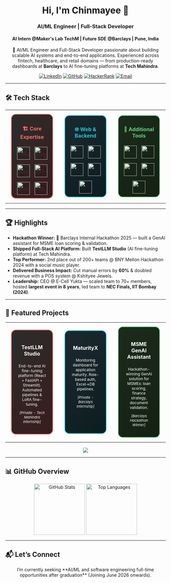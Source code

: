 <h1 align="center">Hi, I'm Chinmayee 👋</h1>
<h3 align="center">AI/ML Engineer | Full-Stack Developer</h3>
<h4 align="center">AI Intern @Maker's Lab TechM | Future SDE @Barclays | Pune, India</h4>

<p align="center">
  🚀 AI/ML Engineer and Full-Stack Developer passionate about building scalable AI systems and end-to-end applications.  
  Experienced across fintech, healthcare, and retail domains — from production-ready dashboards at <b>Barclays</b> to AI fine-tuning platforms at <b>Tech Mahindra</b>.
</p>

<p align="center">
<a href="https://linkedin.com/in/chinmayee-randive" target="_blank"><img src="https://img.shields.io/badge/LinkedIn-0077B5?style=for-the-badge&logo=linkedin&logoColor=white" alt="LinkedIn"/></a>
<a href="https://github.com/chinmayee-s-r" target="_blank"><img src="https://img.shields.io/badge/GitHub-100000?style=for-the-badge&logo=github&logoColor=white" alt="GitHub"/></a>
<a href="https://www.hackerrank.com/chinmayeer" target="_blank"><img src="https://img.shields.io/badge/HackerRank-2EC866?style=for-the-badge&logo=HackerRank&logoColor=white" alt="HackerRank"/></a>
<a href="mailto:chinmayee.randive.official@gmail.com"><img src="https://img.shields.io/badge/Email-D14836?style=for-the-badge&logo=gmail&logoColor=white" alt="Email"/></a>
</p>

---

## 🛠 Tech Stack

<div align="center">
<table width="100%">
<tr>
<td align="center" width="33%">
<div style="border: 2px solid #FF6B6B; border-radius: 15px; padding: 10px; margin: 10px; background: linear-gradient(135deg, #2C2C2C, #3A1C1C);">
<h4 style="color:#FF6B6B;">🏗️ Core Expertise</h4>
<div style="display:flex; justify-content:center; gap:15px; flex-wrap:wrap;">
<img src="https://cdn.jsdelivr.net/gh/devicons/devicon/icons/python/python-original.svg" width="40" height="40" title="Python"/>
<img src="https://cdn.jsdelivr.net/gh/devicons/devicon/icons/java/java-original.svg" width="40" height="40" title="Java"/>
<img src="https://cdn.jsdelivr.net/gh/devicons/devicon/icons/react/react-original.svg" width="40" height="40" title="React"/>
<img src="https://cdn.jsdelivr.net/gh/devicons/devicon/icons/fastapi/fastapi-original.svg" width="40" height="40" title="FastAPI"/>
<img src="https://cdn.jsdelivr.net/gh/devicons/devicon/icons/mysql/mysql-original.svg" width="40" height="40" title="MySQL"/>
<img src="https://cdn.jsdelivr.net/gh/devicons/devicon/icons/pytorch/pytorch-original.svg" width="40" height="40" title="PyTorch"/>
</div>
</div>
</td>

<td align="center" width="33%">
<div style="border: 2px solid #26C6DA; border-radius: 15px; padding: 10px; margin: 10px; background: linear-gradient(135deg, #1A2A2F, #0D1C1F);">
<h4 style="color:#26C6DA;">🌐 Web & Backend</h4>
<div style="display:flex; justify-content:center; gap:15px; flex-wrap:wrap;">
<img src="https://cdn.jsdelivr.net/gh/devicons/devicon/icons/angular/angular-original.svg" width="40" height="40" title="Angular"/>
<img src="https://cdn.jsdelivr.net/gh/devicons/devicon/icons/javascript/javascript-original.svg" width="40" height="40" title="JavaScript"/>
<img src="https://cdn.jsdelivr.net/gh/devicons/devicon/icons/typescript/typescript-original.svg" width="40" height="40" title="TypeScript"/>
<img src="https://cdn.jsdelivr.net/gh/devicons/devicon/icons/sqlite/sqlite-original.svg" width="40" height="40" title="SQLite"/>
<img src="https://cdn.jsdelivr.net/gh/devicons/devicon/icons/oracle/oracle-original.svg" width="40" height="40" title="Oracle"/>
</div>
</div>
</td>

<td align="center" width="33%">
<div style="border: 2px solid #6BCF7F; border-radius: 15px; padding: 10px; margin: 10px; background: linear-gradient(135deg, #1C2B1C, #122112);">
<h4 style="color:#6BCF7F;">🧩 Additional Tools</h4>
<div style="display:flex; justify-content:center; gap:15px; flex-wrap:wrap;">
<img src="https://cdn.jsdelivr.net/gh/devicons/devicon/icons/mongodb/mongodb-original.svg" width="40" height="40" title="MongoDB"/>
<img src="https://cdn.jsdelivr.net/gh/devicons/devicon/icons/firebase/firebase-plain.svg" width="40" height="40" title="Firebase"/>
<img src="https://cdn.jsdelivr.net/gh/devicons/devicon/icons/docker/docker-original.svg" width="40" height="40" title="Docker"/>
<img src="https://cdn.jsdelivr.net/gh/devicons/devicon/icons/kubernetes/kubernetes-original.svg" width="40" height="40" title="Kubernetes"/>
<img src="https://cdn.jsdelivr.net/gh/devicons/devicon/icons/git/git-original.svg" width="40" height="40" title="Git"/>
</div>
</div>
</td>
</tr>
</table>
</div>

---

## 🏆 Highlights

- **Hackathon Winner:** 🏅 Barclays Internal Hackathon 2025 — built a GenAI assistant for MSME loan scoring & validation.  
- **Shipped Full-Stack AI Platform:** Built **TestLLM Studio** (AI fine-tuning platform) at Tech Mahindra.  
- **Top Performer:** 2nd place out of 200+ teams @ BNY Mellon Hackathon 2024 with a social music player.  
- **Delivered Business Impact:** Cut manual errors by **60%** & doubled revenue with a POS system @ Kshityee Jewels.  
- **Leadership:** CEO @ E-Cell Yukta — scaled team to 70+ members, hosted **largest event in 8 years**, led team to **NEC Finals, IIT Bombay (2024)**.  

---

## 🚀 Featured Projects

<div align="center">

<table>
<tr>
<td align="center" width="33%">
<div style="border: 2px solid #FF6B6B; border-radius: 15px; padding: 20px; margin: 10px; background: linear-gradient(135deg, #2C2C2C, #3A1C1C); min-height: 280px;">
<h4 style="color: white;">TestLLM Studio</h4>
<p style="color: white; font-size: 12px;">End-to-end AI fine-tuning platform (React + FastAPI + Streamlit). Automated pipelines & LoRA fine-tuning.</p>
<p style="color: white; font-size: 11px; font-style: italic;">[Private - Tech Mahindra Internship]</p>
</div>
</td>

<td align="center" width="33%">
<div style="border: 2px solid #26C6DA; border-radius: 15px; padding: 20px; margin: 10px; background: linear-gradient(135deg, #1A2A2F, #0D1C1F); min-height: 280px;">
<h4 style="color: white;">MaturityX</h4>
<p style="color: white; font-size: 12px;">Monitoring dashboard for application maturity. Role-based auth, Excel→DB pipelines.</p>
<p style="color: white; font-size: 11px; font-style: italic;">[Private - Barclays Internship]</p>
</div>
</td>

<td align="center" width="33%">
<div style="border: 2px solid #6BCF7F; border-radius: 15px; padding: 20px; margin: 10px; background: linear-gradient(135deg, #1C2B1C, #122112); min-height: 280px;">
<h4 style="color: white;">MSME GenAI Assistant</h4>
<p style="color: white; font-size: 12px;">Hackathon-winning GenAI solution for MSMEs: loan scoring, finance strategy, document validation.</p>
<p style="color: white; font-size: 11px; font-style: italic;">[Barclays Hackathon Winner]</p>
</div>
</td>
</tr>
</table>

<p style="margin-top: 15px;">
<a href="https://github.com/chinmayee-s-r?tab=repositories" target="_blank">
<img src="https://img.shields.io/badge/View_More_Projects-764ba2?style=for-the-badge&logo=github&logoColor=white"/>
</a>
</p>

</div>

---

## 📊 GitHub Overview

<p align="center">
<img src="https://github-readme-stats.vercel.app/api?username=chinmayee-s-r&show_icons=true&theme=radical" height="160" alt="GitHub Stats"/>
<img src="https://github-readme-stats.vercel.app/api/top-langs/?username=chinmayee-s-r&layout=compact&theme=radical" height="160" alt="Top Languages"/>
</p>

---

## 📬 Let’s Connect  

<p align="center">
I’m currently seeking **AI/ML and software engineering full-time opportunities after graduation** (Joining June 2026 onwards).
</p>
